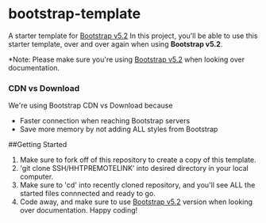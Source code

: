 # bootstrap-template
A starter template for [Bootstrap v5.2](https://getbootstrap.com/docs/5.2/getting-started/introduction/)
In this project, you'll be able to use this starter template, over and over again when using **Bootstrap v5.2**.

*Note: Please make sure you're using [Bootstrap v5.2](https://getbootstrap.com/docs/5.2/getting-started/introduction/) when looking over documentation.

### CDN vs Download
We're using Bootstrap CDN vs Download because
- Faster connection when reaching Bootstrap servers
- Save more memory by not adding ALL styles from Bootstrap


##Getting Started 
1. Make sure to fork off of this repository to create a copy of this template.
2. 'git clone SSH/HHTPREMOTELINK' into desired directory in your local computer.
3. Make sure to 'cd' into recently cloned repository, and you'll see ALL the started files connnected and ready to go.
4. Code away, and make sure to use [Bootstrap v5.2](https://getbootstrap.com/docs/5.2/getting-started/introduction/) version when looking over documentation. Happy coding!
